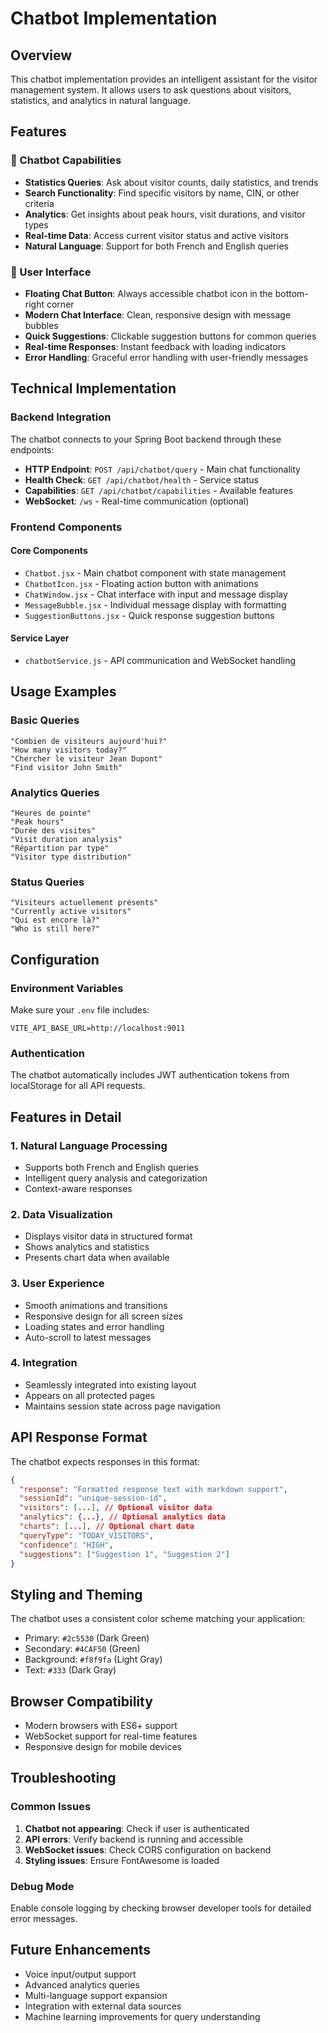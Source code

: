 # Chatbot Implementation

## Overview
This chatbot implementation provides an intelligent assistant for the visitor management system. It allows users to ask questions about visitors, statistics, and analytics in natural language.

## Features

### 🤖 Chatbot Capabilities
- **Statistics Queries**: Ask about visitor counts, daily statistics, and trends
- **Search Functionality**: Find specific visitors by name, CIN, or other criteria
- **Analytics**: Get insights about peak hours, visit durations, and visitor types
- **Real-time Data**: Access current visitor status and active visitors
- **Natural Language**: Support for both French and English queries

### 💬 User Interface
- **Floating Chat Button**: Always accessible chatbot icon in the bottom-right corner
- **Modern Chat Interface**: Clean, responsive design with message bubbles
- **Quick Suggestions**: Clickable suggestion buttons for common queries
- **Real-time Responses**: Instant feedback with loading indicators
- **Error Handling**: Graceful error handling with user-friendly messages

## Technical Implementation

### Backend Integration
The chatbot connects to your Spring Boot backend through these endpoints:

- **HTTP Endpoint**: `POST /api/chatbot/query` - Main chat functionality
- **Health Check**: `GET /api/chatbot/health` - Service status
- **Capabilities**: `GET /api/chatbot/capabilities` - Available features
- **WebSocket**: `/ws` - Real-time communication (optional)

### Frontend Components

#### Core Components
- `Chatbot.jsx` - Main chatbot component with state management
- `ChatbotIcon.jsx` - Floating action button with animations
- `ChatWindow.jsx` - Chat interface with input and message display
- `MessageBubble.jsx` - Individual message display with formatting
- `SuggestionButtons.jsx` - Quick response suggestion buttons

#### Service Layer
- `chatbotService.js` - API communication and WebSocket handling

## Usage Examples

### Basic Queries
```
"Combien de visiteurs aujourd'hui?"
"How many visitors today?"
"Chercher le visiteur Jean Dupont"
"Find visitor John Smith"
```

### Analytics Queries
```
"Heures de pointe"
"Peak hours"
"Durée des visites"
"Visit duration analysis"
"Répartition par type"
"Visitor type distribution"
```

### Status Queries
```
"Visiteurs actuellement présents"
"Currently active visitors"
"Qui est encore là?"
"Who is still here?"
```

## Configuration

### Environment Variables
Make sure your `.env` file includes:
```
VITE_API_BASE_URL=http://localhost:9011
```

### Authentication
The chatbot automatically includes JWT authentication tokens from localStorage for all API requests.

## Features in Detail

### 1. Natural Language Processing
- Supports both French and English queries
- Intelligent query analysis and categorization
- Context-aware responses

### 2. Data Visualization
- Displays visitor data in structured format
- Shows analytics and statistics
- Presents chart data when available

### 3. User Experience
- Smooth animations and transitions
- Responsive design for all screen sizes
- Loading states and error handling
- Auto-scroll to latest messages

### 4. Integration
- Seamlessly integrated into existing layout
- Appears on all protected pages
- Maintains session state across page navigation

## API Response Format

The chatbot expects responses in this format:
```json
{
  "response": "Formatted response text with markdown support",
  "sessionId": "unique-session-id",
  "visitors": [...], // Optional visitor data
  "analytics": {...}, // Optional analytics data
  "charts": [...], // Optional chart data
  "queryType": "TODAY_VISITORS",
  "confidence": "HIGH",
  "suggestions": ["Suggestion 1", "Suggestion 2"]
}
```

## Styling and Theming

The chatbot uses a consistent color scheme matching your application:
- Primary: `#2c5530` (Dark Green)
- Secondary: `#4CAF50` (Green)
- Background: `#f8f9fa` (Light Gray)
- Text: `#333` (Dark Gray)

## Browser Compatibility

- Modern browsers with ES6+ support
- WebSocket support for real-time features
- Responsive design for mobile devices

## Troubleshooting

### Common Issues

1. **Chatbot not appearing**: Check if user is authenticated
2. **API errors**: Verify backend is running and accessible
3. **WebSocket issues**: Check CORS configuration on backend
4. **Styling issues**: Ensure FontAwesome is loaded

### Debug Mode
Enable console logging by checking browser developer tools for detailed error messages.

## Future Enhancements

- Voice input/output support
- Advanced analytics queries
- Multi-language support expansion
- Integration with external data sources
- Machine learning improvements for query understanding 